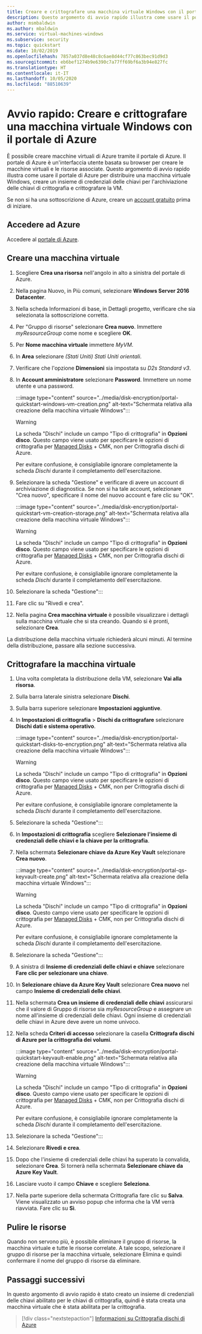 ```yaml
---
title: Creare e crittografare una macchina virtuale Windows con il portale di Azure
description: Questo argomento di avvio rapido illustra come usare il portale di Azure per creare e crittografare una macchina virtuale Windows
author: msmbaldwin
ms.author: mbaldwin
ms.service: virtual-machines-windows
ms.subservice: security
ms.topic: quickstart
ms.date: 10/02/2019
ms.openlocfilehash: 7857a037d8e48c8c6ae8d44cf77c863bec91d9d3
ms.sourcegitcommit: eb6bef1274b9e6390c7a77ff69bf6a3b94e827fc
ms.translationtype: HT
ms.contentlocale: it-IT
ms.lasthandoff: 10/05/2020
ms.locfileid: "88510639"
---
```

# <a name="quickstart-create-and-encrypt-a-windows-virtual-machine-with-the-azure-portal"></a>Avvio rapido: Creare e crittografare una macchina virtuale Windows con il portale di Azure

È possibile creare macchine virtuali di Azure tramite il portale di Azure. Il portale di Azure è un'interfaccia utente basata su browser per creare le macchine virtuali e le risorse associate. Questo argomento di avvio rapido illustra come usare il portale di Azure per distribuire una macchina virtuale Windows, creare un insieme di credenziali delle chiavi per l'archiviazione delle chiavi di crittografia e crittografare la VM.

Se non si ha una sottoscrizione di Azure, creare un [account gratuito](https://azure.microsoft.com/free/?WT.mc_id=A261C142F) prima di iniziare.

## <a name="sign-in-to-azure"></a>Accedere ad Azure

Accedere al [portale di Azure](https://portal.azure.com).


## <a name="create-a-virtual-machine"></a>Creare una macchina virtuale

1. Scegliere **Crea una risorsa** nell'angolo in alto a sinistra del portale di Azure.
1. Nella pagina Nuovo, in Più comuni, selezionare **Windows Server 2016 Datacenter**.
1. Nella scheda Informazioni di base, in Dettagli progetto, verificare che sia selezionata la sottoscrizione corretta.
1. Per "Gruppo di risorse" selezionare **Crea nuovo**. Immettere *myResourceGroup* come nome e scegliere **OK**.
1. Per **Nome macchina virtuale** immettere *MyVM*.
1. In **Area** selezionare *(Stati Uniti) Stati Uniti orientali*.
1. Verificare che l'opzione **Dimensioni** sia impostata su *D2s Standard v3*.
1. In **Account amministratore** selezionare **Password**. Immettere un nome utente e una password.

    :::image type="content" source="../media/disk-encryption/portal-quickstart-windows-vm-creation.png" alt-text="Schermata relativa alla creazione della macchina virtuale Windows&quot;:::

    > [!WARNING]
    > La scheda &quot;Dischi&quot; include un campo &quot;Tipo di crittografia&quot; in **Opzioni disco**. Questo campo viene usato per specificare le opzioni di crittografia per [Managed Disks](managed-disks-overview.md) + CMK, non per Crittografia dischi di Azure.
    >
    > Per evitare confusione, è consigliabile ignorare completamente la scheda *Dischi* durante il completamento dell'esercitazione.

1. Selezionare la scheda &quot;Gestione" e verificare di avere un account di archiviazione di diagnostica. Se non si ha tale account, selezionare "Crea nuovo", specificare il nome del nuovo account e fare clic su "OK".

    :::image type="content" source="../media/disk-encryption/portal-quickstart-vm-creation-storage.png" alt-text="Schermata relativa alla creazione della macchina virtuale Windows&quot;:::

    > [!WARNING]
    > La scheda &quot;Dischi&quot; include un campo &quot;Tipo di crittografia&quot; in **Opzioni disco**. Questo campo viene usato per specificare le opzioni di crittografia per [Managed Disks](managed-disks-overview.md) + CMK, non per Crittografia dischi di Azure.
    >
    > Per evitare confusione, è consigliabile ignorare completamente la scheda *Dischi* durante il completamento dell'esercitazione.

1. Selezionare la scheda &quot;Gestione":::

1. Fare clic su "Rivedi e crea".
1. Nella pagina **Crea macchina virtuale** è possibile visualizzare i dettagli sulla macchina virtuale che si sta creando. Quando si è pronti, selezionare **Crea**.

La distribuzione della macchina virtuale richiederà alcuni minuti. Al termine della distribuzione, passare alla sezione successiva.

## <a name="encrypt-the-virtual-machine"></a>Crittografare la macchina virtuale

1. Una volta completata la distribuzione della VM, selezionare **Vai alla risorsa**.
1. Sulla barra laterale sinistra selezionare **Dischi**.
1. Sulla barra superiore selezionare **Impostazioni aggiuntive**.
1. In **Impostazioni di crittografia** > **Dischi da crittografare** selezionare **Dischi dati e sistema operativo**.

    :::image type="content" source="../media/disk-encryption/portal-quickstart-disks-to-encryption.png" alt-text="Schermata relativa alla creazione della macchina virtuale Windows&quot;:::

    > [!WARNING]
    > La scheda &quot;Dischi&quot; include un campo &quot;Tipo di crittografia&quot; in **Opzioni disco**. Questo campo viene usato per specificare le opzioni di crittografia per [Managed Disks](managed-disks-overview.md) + CMK, non per Crittografia dischi di Azure.
    >
    > Per evitare confusione, è consigliabile ignorare completamente la scheda *Dischi* durante il completamento dell'esercitazione.

1. Selezionare la scheda &quot;Gestione":::

1. In **Impostazioni di crittografia** scegliere **Selezionare l'insieme di credenziali delle chiavi e la chiave per la crittografia**.
1. Nella schermata **Selezionare chiave da Azure Key Vault** selezionare **Crea nuovo**.

    :::image type="content" source="../media/disk-encryption/portal-qs-keyvault-create.png" alt-text="Schermata relativa alla creazione della macchina virtuale Windows&quot;:::

    > [!WARNING]
    > La scheda &quot;Dischi&quot; include un campo &quot;Tipo di crittografia&quot; in **Opzioni disco**. Questo campo viene usato per specificare le opzioni di crittografia per [Managed Disks](managed-disks-overview.md) + CMK, non per Crittografia dischi di Azure.
    >
    > Per evitare confusione, è consigliabile ignorare completamente la scheda *Dischi* durante il completamento dell'esercitazione.

1. Selezionare la scheda &quot;Gestione":::

1. A sinistra di **Insieme di credenziali delle chiavi e chiave** selezionare **Fare clic per selezionare una chiave**.
1. In **Selezionare chiave da Azure Key Vault** selezionare **Crea nuovo** nel campo **Insieme di credenziali delle chiavi**.
1. Nella schermata **Crea un insieme di credenziali delle chiavi** assicurarsi che il valore di Gruppo di risorse sia *myResourceGroup* e assegnare un nome all'insieme di credenziali delle chiavi.  Ogni insieme di credenziali delle chiavi in Azure deve avere un nome univoco.
1. Nella scheda **Criteri di accesso** selezionare la casella **Crittografa dischi di Azure per la crittografia dei volumi**.

    :::image type="content" source="../media/disk-encryption/portal-quickstart-keyvault-enable.png" alt-text="Schermata relativa alla creazione della macchina virtuale Windows&quot;:::

    > [!WARNING]
    > La scheda &quot;Dischi&quot; include un campo &quot;Tipo di crittografia&quot; in **Opzioni disco**. Questo campo viene usato per specificare le opzioni di crittografia per [Managed Disks](managed-disks-overview.md) + CMK, non per Crittografia dischi di Azure.
    >
    > Per evitare confusione, è consigliabile ignorare completamente la scheda *Dischi* durante il completamento dell'esercitazione.

1. Selezionare la scheda &quot;Gestione":::

1. Selezionare **Rivedi e crea**.  
1. Dopo che l'insieme di credenziali delle chiavi ha superato la convalida, selezionare **Crea**. Si tornerà nella schermata **Selezionare chiave da Azure Key Vault**.
1. Lasciare vuoto il campo **Chiave** e scegliere **Seleziona**.
1. Nella parte superiore della schermata Crittografia fare clic su **Salva**. Viene visualizzato un avviso popup che informa che la VM verrà riavviata. Fare clic su **Sì**.

## <a name="clean-up-resources"></a>Pulire le risorse

Quando non servono più, è possibile eliminare il gruppo di risorse, la macchina virtuale e tutte le risorse correlate. A tale scopo, selezionare il gruppo di risorse per la macchina virtuale, selezionare Elimina e quindi confermare il nome del gruppo di risorse da eliminare.

## <a name="next-steps"></a>Passaggi successivi

In questo argomento di avvio rapido è stato creato un insieme di credenziali delle chiavi abilitato per le chiavi di crittografia, quindi è stata creata una macchina virtuale che è stata abilitata per la crittografia.  

> [!div class="nextstepaction"]
> [Informazioni su Crittografia dischi di Azure](disk-encryption-overview.md)
